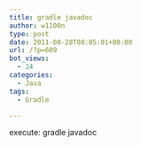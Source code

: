 ```yaml
---
title: gradle javadoc
author: w1100n
type: post
date: 2011-08-28T08:05:01+00:00
url: /?p=609
bot_views:
  - 14
categories:
  - Java
tags:
  - Gradle

---
```

execute: gradle javadoc